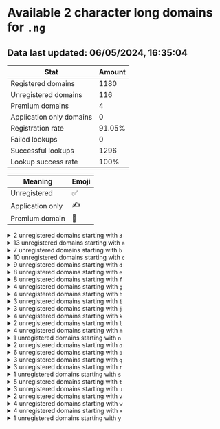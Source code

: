 # Available 2 character long domains for `.ng`

## Data last updated: 06/05/2024, 16:35:04

|Stat|Amount|
|--|--|
|Registered domains|1180|
|Unregistered domains|116|
|Premium domains|4|
|Application only domains|0|
|Registration rate|91.05%|
|Failed lookups|0|
|Successful lookups|1296|
|Lookup success rate|100%|


|Meaning|Emoji|
|--|--|
|Unregistered|:white_check_mark:|
|Application only|:writing_hand:|
|Premium domain|:gem:|

<details>
<summary>2 unregistered domains starting with <bold><code>3</code></bold></summary>

|Type|Domain|
|--|--|
|:white_check_mark:|`3f.ng`|
|:white_check_mark:|`3s.ng`|
</details>
<details>
<summary>13 unregistered domains starting with <bold><code>a</code></bold></summary>

|Type|Domain|
|--|--|
|:white_check_mark:|`a0.ng`|
|:white_check_mark:|`a1.ng`|
|:white_check_mark:|`a2.ng`|
|:white_check_mark:|`a9.ng`|
|:gem:|`ac.ng`|
|:white_check_mark:|`ad.ng`|
|:white_check_mark:|`ae.ng`|
|:white_check_mark:|`aj.ng`|
|:white_check_mark:|`au.ng`|
|:white_check_mark:|`aw.ng`|
|:white_check_mark:|`ax.ng`|
|:white_check_mark:|`ay.ng`|
|:white_check_mark:|`az.ng`|
</details>
<details>
<summary>7 unregistered domains starting with <bold><code>b</code></bold></summary>

|Type|Domain|
|--|--|
|:white_check_mark:|`b4.ng`|
|:white_check_mark:|`b5.ng`|
|:white_check_mark:|`bg.ng`|
|:white_check_mark:|`bl.ng`|
|:white_check_mark:|`br.ng`|
|:white_check_mark:|`bw.ng`|
|:white_check_mark:|`bz.ng`|
</details>
<details>
<summary>10 unregistered domains starting with <bold><code>c</code></bold></summary>

|Type|Domain|
|--|--|
|:white_check_mark:|`c2.ng`|
|:white_check_mark:|`cf.ng`|
|:white_check_mark:|`ci.ng`|
|:white_check_mark:|`cj.ng`|
|:white_check_mark:|`cn.ng`|
|:white_check_mark:|`co.ng`|
|:white_check_mark:|`cp.ng`|
|:white_check_mark:|`cq.ng`|
|:white_check_mark:|`cr.ng`|
|:white_check_mark:|`cy.ng`|
</details>
<details>
<summary>9 unregistered domains starting with <bold><code>d</code></bold></summary>

|Type|Domain|
|--|--|
|:white_check_mark:|`df.ng`|
|:white_check_mark:|`dg.ng`|
|:white_check_mark:|`dl.ng`|
|:white_check_mark:|`dn.ng`|
|:white_check_mark:|`do.ng`|
|:white_check_mark:|`dq.ng`|
|:white_check_mark:|`dt.ng`|
|:white_check_mark:|`dx.ng`|
|:white_check_mark:|`dz.ng`|
</details>
<details>
<summary>8 unregistered domains starting with <bold><code>e</code></bold></summary>

|Type|Domain|
|--|--|
|:white_check_mark:|`e0.ng`|
|:white_check_mark:|`e3.ng`|
|:white_check_mark:|`e4.ng`|
|:white_check_mark:|`eh.ng`|
|:white_check_mark:|`ek.ng`|
|:white_check_mark:|`el.ng`|
|:white_check_mark:|`eo.ng`|
|:white_check_mark:|`ew.ng`|
</details>
<details>
<summary>8 unregistered domains starting with <bold><code>f</code></bold></summary>

|Type|Domain|
|--|--|
|:white_check_mark:|`f4.ng`|
|:white_check_mark:|`f6.ng`|
|:white_check_mark:|`fb.ng`|
|:white_check_mark:|`fd.ng`|
|:white_check_mark:|`fj.ng`|
|:white_check_mark:|`fm.ng`|
|:white_check_mark:|`fr.ng`|
|:white_check_mark:|`ft.ng`|
</details>
<details>
<summary>4 unregistered domains starting with <bold><code>g</code></bold></summary>

|Type|Domain|
|--|--|
|:white_check_mark:|`gg.ng`|
|:white_check_mark:|`gl.ng`|
|:white_check_mark:|`gw.ng`|
|:white_check_mark:|`gy.ng`|
</details>
<details>
<summary>4 unregistered domains starting with <bold><code>h</code></bold></summary>

|Type|Domain|
|--|--|
|:white_check_mark:|`h6.ng`|
|:white_check_mark:|`hp.ng`|
|:white_check_mark:|`hr.ng`|
|:white_check_mark:|`hs.ng`|
</details>
<details>
<summary>3 unregistered domains starting with <bold><code>i</code></bold></summary>

|Type|Domain|
|--|--|
|:white_check_mark:|`i8.ng`|
|:white_check_mark:|`ik.ng`|
|:white_check_mark:|`iw.ng`|
</details>
<details>
<summary>3 unregistered domains starting with <bold><code>j</code></bold></summary>

|Type|Domain|
|--|--|
|:white_check_mark:|`j6.ng`|
|:white_check_mark:|`jg.ng`|
|:white_check_mark:|`jh.ng`|
</details>
<details>
<summary>4 unregistered domains starting with <bold><code>k</code></bold></summary>

|Type|Domain|
|--|--|
|:white_check_mark:|`k7.ng`|
|:white_check_mark:|`k9.ng`|
|:white_check_mark:|`kk.ng`|
|:white_check_mark:|`km.ng`|
</details>
<details>
<summary>2 unregistered domains starting with <bold><code>l</code></bold></summary>

|Type|Domain|
|--|--|
|:white_check_mark:|`l9.ng`|
|:white_check_mark:|`lz.ng`|
</details>
<details>
<summary>4 unregistered domains starting with <bold><code>m</code></bold></summary>

|Type|Domain|
|--|--|
|:white_check_mark:|`ma.ng`|
|:white_check_mark:|`mi.ng`|
|:white_check_mark:|`mj.ng`|
|:white_check_mark:|`ms.ng`|
</details>
<details>
<summary>1 unregistered domains starting with <bold><code>n</code></bold></summary>

|Type|Domain|
|--|--|
|:white_check_mark:|`nq.ng`|
</details>
<details>
<summary>2 unregistered domains starting with <bold><code>o</code></bold></summary>

|Type|Domain|
|--|--|
|:white_check_mark:|`oa.ng`|
|:white_check_mark:|`oh.ng`|
</details>
<details>
<summary>6 unregistered domains starting with <bold><code>p</code></bold></summary>

|Type|Domain|
|--|--|
|:white_check_mark:|`p0.ng`|
|:white_check_mark:|`p2.ng`|
|:gem:|`pc.ng`|
|:gem:|`pi.ng`|
|:white_check_mark:|`pq.ng`|
|:white_check_mark:|`pz.ng`|
</details>
<details>
<summary>3 unregistered domains starting with <bold><code>q</code></bold></summary>

|Type|Domain|
|--|--|
|:white_check_mark:|`q7.ng`|
|:white_check_mark:|`qn.ng`|
|:white_check_mark:|`qq.ng`|
</details>
<details>
<summary>3 unregistered domains starting with <bold><code>r</code></bold></summary>

|Type|Domain|
|--|--|
|:white_check_mark:|`re.ng`|
|:white_check_mark:|`rj.ng`|
|:white_check_mark:|`rt.ng`|
</details>
<details>
<summary>1 unregistered domains starting with <bold><code>s</code></bold></summary>

|Type|Domain|
|--|--|
|:white_check_mark:|`sw.ng`|
</details>
<details>
<summary>5 unregistered domains starting with <bold><code>t</code></bold></summary>

|Type|Domain|
|--|--|
|:white_check_mark:|`t0.ng`|
|:white_check_mark:|`t5.ng`|
|:white_check_mark:|`tg.ng`|
|:white_check_mark:|`tk.ng`|
|:gem:|`tv.ng`|
</details>
<details>
<summary>3 unregistered domains starting with <bold><code>u</code></bold></summary>

|Type|Domain|
|--|--|
|:white_check_mark:|`ub.ng`|
|:white_check_mark:|`uc.ng`|
|:white_check_mark:|`ul.ng`|
</details>
<details>
<summary>2 unregistered domains starting with <bold><code>v</code></bold></summary>

|Type|Domain|
|--|--|
|:white_check_mark:|`vi.ng`|
|:white_check_mark:|`vx.ng`|
</details>
<details>
<summary>4 unregistered domains starting with <bold><code>w</code></bold></summary>

|Type|Domain|
|--|--|
|:white_check_mark:|`wa.ng`|
|:white_check_mark:|`wc.ng`|
|:white_check_mark:|`wm.ng`|
|:white_check_mark:|`wn.ng`|
</details>
<details>
<summary>4 unregistered domains starting with <bold><code>x</code></bold></summary>

|Type|Domain|
|--|--|
|:white_check_mark:|`xm.ng`|
|:white_check_mark:|`xo.ng`|
|:white_check_mark:|`xq.ng`|
|:white_check_mark:|`xs.ng`|
</details>
<details>
<summary>1 unregistered domains starting with <bold><code>y</code></bold></summary>

|Type|Domain|
|--|--|
|:white_check_mark:|`y7.ng`|
</details>